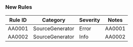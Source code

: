 ### New Rules

Rule ID | Category | Severity | Notes
--------|----------|----------|--------------------
AA0001  | SourceGenerator | Error | AA0001
AA0002  | SourceGenerator | Info  | AA0002